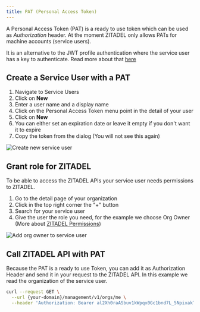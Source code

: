```yaml
---
title: PAT (Personal Access Token)
---
```



A Personal Access Token (PAT) is a ready to use token which can be used as _Authorization_ header.
At the moment ZITADEL only allows PATs for machine accounts (service users).

It is an alternative to the JWT profile authentication where the service user has a key to authenticate. Read more about that [here](serviceusers)

## Create a Service User with a PAT


1. Navigate to Service Users
2. Click on **New**
3. Enter a user name and a display name
4. Click on the Personal Access Token menu point in the detail of your user
5. Click on **New**
6. You can either set an expiration date or leave it empty if you don't want it to expire
7. Copy the token from the dialog (You will not see this again)

![Create new service user](/img/guides/console-service-user-pat.gif)

## Grant role for ZITADEL

To be able to access the ZITADEL APIs your service user needs permissions to ZITADEL.

1. Go to the detail page of your organization
2. Click in the top right corner the "+" button
3. Search for your service user
4. Give the user the role you need, for the example we choose Org Owner (More about [ZITADEL Permissions](../manage/console/managers))

![Add org owner to service user](/img/guides/console-service-user-org-owner.gif)


## Call ZITADEL API with PAT

Because the PAT is a ready to use Token, you can add it as Authorization Header and send it in your request to the ZITADEL API.
In this example we read the organization of the service user.

```bash
curl --request GET \
  --url {your-domain}/management/v1/orgs/me \
  --header 'Authorization: Bearer al2Xh0raASbuv1kWpqx0Gc1bnd7L_5NpixakTuyhobAfg44UNNfxDdwXM5tig0ZELwrl7gk' 
```